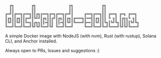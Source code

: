 ```
  ╔╗        ╔╗               ╔╗             ╔╗
  ║║        ║║               ║║             ║║
╔═╝║╔══╗╔══╗║║╔╗╔══╗╔═╗╔══╗╔═╝║     ╔══╗╔══╗║║ ╔══╗ ╔═╗ ╔══╗
║╔╗║║╔╗║║╔═╝║╚╝╝║╔╗║║╔╝║╔╗║║╔╗║╔═══╗║══╣║╔╗║║║ ╚ ╗║ ║╔╗╗╚ ╗║
║╚╝║║╚╝║║╚═╗║╔╗╗║║═╣║║ ║║═╣║╚╝║╚═══╝╠══║║╚╝║║╚╗║╚╝╚╗║║║║║╚╝╚╗
╚══╝╚══╝╚══╝╚╝╚╝╚══╝╚╝ ╚══╝╚══╝     ╚══╝╚══╝╚═╝╚═══╝╚╝╚╝╚═══╝
```

A simple Docker image with NodeJS (with nvm), Rust (with rustup), Solana CLI, and Anchor installed.

Always open to PRs, Issues and suggestions :)